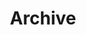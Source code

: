 ---
bg: "tag.jpg"
layout: archive
title: "Archive"
crawlertitle: "All articles"
summary: "Things i think about"
active: archive
order: 1
lang-ref: archive
permalink: /en/posts/

---